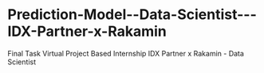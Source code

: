# Prediction-Model--Data-Scientist---IDX-Partner-x-Rakamin
Final Task Virtual Project Based Internship IDX Partner x Rakamin - Data Scientist
